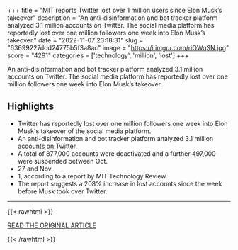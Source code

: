 +++
title = "MIT reports Twitter lost over 1 million users since Elon Musk’s takeover"
description = "An anti-disinformation and bot tracker platform analyzed 3.1 million accounts on Twitter. The social media platform has reportedly lost over one million followers one week into Elon Musk’s takeover."
date = "2022-11-07 23:18:31"
slug = "63699227ddd24775b5f3a8ac"
image = "https://i.imgur.com/riOWqSN.jpg"
score = "4291"
categories = ['technology', 'million', 'lost']
+++

An anti-disinformation and bot tracker platform analyzed 3.1 million accounts on Twitter. The social media platform has reportedly lost over one million followers one week into Elon Musk’s takeover.

## Highlights

- Twitter has reportedly lost over one million followers one week into Elon Musk's takeover of the social media platform.
- An anti-disinformation and bot tracker platform analyzed 3.1 million accounts on Twitter.
- A total of 877,000 accounts were deactivated and a further 497,000 were suspended between Oct.
- 27 and Nov.
- 1, according to a report by MIT Technology Review.
- The report suggests a 208% increase in lost accounts since the week before Musk took over Twitter.

---

{{< rawhtml >}}
  <p class="article-category">
    <a target="_blank" href="https://www.masslive.com/news/2022/11/mit-reports-twitter-lost-over-1-million-users-since-elon-musks-takeover.html?outputType=amp">READ THE ORIGINAL ARTICLE</a>
  </p>
{{< /rawhtml >}}
